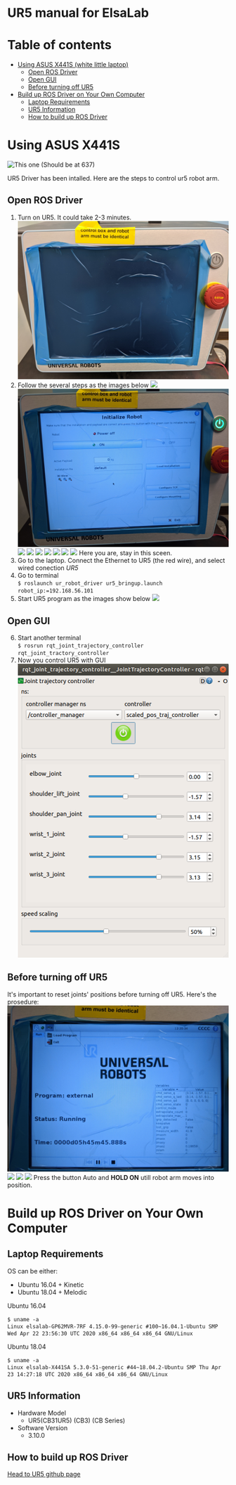 # UR5 manual for ElsaLab

# Table of contents
* [Using ASUS X441S (white little laptop)](#Using-ASUS-X441S)
    * [Open ROS Driver](#Open-ROS-Driver)
    * [Open GUI](#Open-GUI)
    * [Before turning off UR5](#Before-turn-off-UR5)
* [Build up ROS Driver on Your Own Computer](#Build-up-ROS-Driver-on-Your-Own-Computer)
    * [Laptop Requirements](#Laptop-Requirements)
    * [UR5 Information](#UR5-Information)
    * [How to build up ROS Driver](#How-to-build-up-ROS-Driver)

# Using ASUS X441S
![](photos/IMG_20200519_220227.jpg "This one")
(Should be at 637)

UR5 Driver has been intalled.
Here are the steps to control ur5 robot arm.
## Open ROS Driver
1. Turn on UR5. It could take 2-3 minutes.
![](photos/IMG_20200519_180527.jpg "")
2. Follow the several steps as the images below
![](photos/IMG_20200519_180720.jpg "")
![](photos/IMG_20200519_180736.jpg "")
![](photos/IMG_20200519_180743.jpg "")
![](photos/IMG_20200519_180752.jpg "")
![](photos/IMG_20200519_180757.jpg "")
![](photos/IMG_20200519_180807.jpg "")
![](photos/IMG_20200519_180819.jpg "")
![](photos/IMG_20200519_180825.jpg "")
![](photos/IMG_20200519_180834.jpg "")
Here you are, stay in this sceen.
3. Go to the laptop. Connect the Ethernet to UR5 (the red wire), and select wired conection *UR5*
4. Go to terminal<br> `$ roslaunch ur_robot_driver ur5_bringup.launch robot_ip:=192.168.56.101
`
5. Start UR5 program as the images show below
![](photos/IMG_20200519_181202.jpg "")

## Open GUI
6. Start another terminal<br> `$ rosrun rqt_joint_trajectory_controller rqt_joint_tractory_controller
`
7. Now you control UR5 with GUI
![](photos/Screenshot_from_2020-05-19_18-14-49.png "")

## Before turning off UR5
It's important to reset joints' positions before turning off UR5. Here's the prosedure:
![](photos/IMG_20200519_181734.jpg "")
![](photos/IMG_20200519_181745.jpg "")
![](photos/IMG_20200519_181751.jpg "")
![](photos/IMG_20200519_181755.jpg "")
Press the button Auto and **HOLD ON** utill robot arm moves into position.

# Build up ROS Driver on Your Own Computer
## Laptop Requirements
OS can be either:
* Ubuntu 16.04 + Kinetic
* Ubuntu 18.04 + Melodic

Ubuntu 16.04
```
$ uname -a
Linux elsalab-GP62MVR-7RF 4.15.0-99-generic #100~16.04.1-Ubuntu SMP Wed Apr 22 23:56:30 UTC 2020 x86_64 x86_64 x86_64 GNU/Linux
```

Ubuntu 18.04
```
$ uname -a
Linux elsalab-X441SA 5.3.0-51-generic #44~18.04.2-Ubuntu SMP Thu Apr 23 14:27:18 UTC 2020 x86_64 x86_64 x86_64 GNU/Linux
```

## UR5 Information
* Hardware Model
    * UR5(CB31UR5) (CB3) (CB Series)
* Software Version
    * 3.10.0

## How to build up ROS Driver
[Head to UR5 github page](https://github.com/UniversalRobots/Universal_Robots_ROS_Driver)
